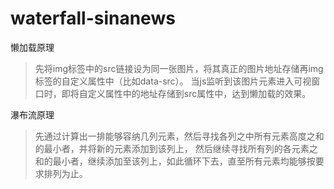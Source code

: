 # waterfall-sinanews
懒加载原理
>先将img标签中的src链接设为同一张图片，将其真正的图片地址存储再img标签的自定义属性中（比如data-src）。
当js监听到该图片元素进入可视窗口时，即将自定义属性中的地址存储到src属性中，达到懒加载的效果。

瀑布流原理
>先通过计算出一排能够容纳几列元素，然后寻找各列之中所有元素高度之和的最小者，并将新的元素添加到该列上，
然后继续寻找所有列的各元素之和的最小者，继续添加至该列上，如此循环下去，直至所有元素均能够按要求排列为止。
